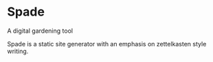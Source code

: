 # Spade

A digital gardening tool

Spade is a static site generator with an emphasis on zettelkasten style writing.
